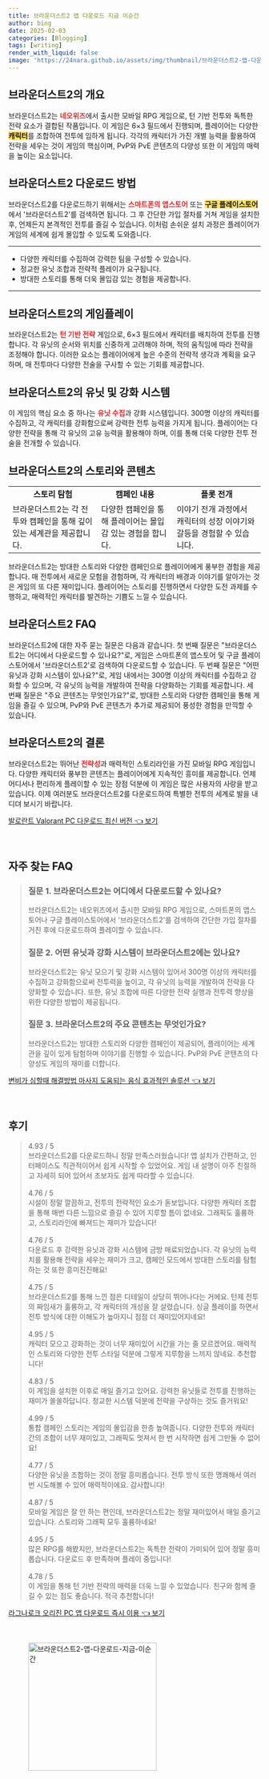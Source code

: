 ```yaml
---
title: 브라운더스트2 앱 다운로드 지금 이순간
author: bing
date: 2025-02-03
categories: [Blogging]
tags: [writing]
render_with_liquid: false
image: 'https://24nara.github.io/assets/img/thumbnail/브라운더스트2-앱-다운로드-지금-이순간.webp'
---
```



<h2 id='브라운더스트2_소개'>브라운더스트2의 개요</h2>

<p>브라운더스트2는 <b><span style="color: #ee2323;">네오위즈</span></b>에서 출시한 모바일 RPG 게임으로, 턴 기반 전투와 독특한 전략 요소가 결합된 작품입니다. 이 게임은 6×3 필드에서 진행되며, 플레이어는 다양한 <b><span style="background-color: #ffe066;">캐릭터</span></b>를 조합하여 전투에 임하게 됩니다. 각각의 캐릭터가 가진 개별 능력을 활용하여 전략을 세우는 것이 게임의 핵심이며, PvP와 PvE 콘텐츠의 다양성 또한 이 게임의 매력을 높이는 요소입니다.</p>

<h2 id='브라운더스트2_다운로드_방법'>브라운더스트2 다운로드 방법</h2>

<p>브라운더스트2를 다운로드하기 위해서는 <b><span style="color: #ee2323;">스마트폰의 앱스토어</span></b> 또는 <b><span style="background-color: #ffe066;">구글 플레이스토어</span></b>에서 '브라운더스트2'를 검색하면 됩니다. 그 후 간단한 가입 절차를 거쳐 게임을 설치한 후, 언제든지 본격적인 전투를 즐길 수 있습니다. 이처럼 손쉬운 설치 과정은 플레이어가 게임의 세계에 쉽게 몰입할 수 있도록 도와줍니다.</p>

<hr />

<ul>
    <li>다양한 캐릭터를 수집하여 강력한 팀을 구성할 수 있습니다.</li>
    <li>정교한 유닛 조합과 전략적 플레이가 요구됩니다.</li>
    <li>방대한 스토리를 통해 더욱 몰입감 있는 경험을 제공합니다.</li>
</ul>

<hr />

<h2 id='브라운더스트2_게임플레이'>브라운더스트2의 게임플레이</h2>

<p>브라운더스트2는 <b><span style="color: #ee2323;">턴 기반 전략</span></b> 게임으로, 6×3 필드에서 캐릭터를 배치하여 전투를 진행합니다. 각 유닛의 순서와 위치를 신중하게 고려해야 하며, 적의 움직임에 따라 전략을 조정해야 합니다. 이러한 요소는 플레이어에게 높은 수준의 전략적 생각과 계획을 요구하며, 매 전투마다 다양한 전술을 구사할 수 있는 기회를 제공합니다.</p>

<h2 id='브라운더스트2_캐릭터_시스템'>브라운더스트2의 유닛 및 강화 시스템</h2>

<p>이 게임의 핵심 요소 중 하나는 <b><span style="color: #ee2323;">유닛 수집</span></b>과 강화 시스템입니다. 300명 이상의 캐릭터를 수집하고, 각 캐릭터를 강화함으로써 강력한 전투 능력을 가지게 됩니다. 플레이어는 다양한 전략을 통해 각 유닛의 고유 능력을 활용해야 하며, 이를 통해 더욱 다양한 전투 전술을 전개할 수 있습니다.</p>

<h2 id='브라운더스트2_스토리_내용'>브라운더스트2의 스토리와 콘텐츠</h2>

<table>
    <tr>
        <td style="text-align: center; height: 17px;"><b>스토리 탐험</b></td>
        <td style="text-align: center; height: 17px;"><b>캠페인 내용</b></td>
        <td style="text-align: center; height: 17px;"><b>플롯 전개</b></td>
    </tr>
    <tr>
        <td>브라운더스트2는 각 전투와 캠페인을 통해 깊이 있는 세계관을 제공합니다.</td>
        <td>다양한 캠페인을 통해 플레이어는 몰입감 있는 경험을 합니다.</td>
        <td>이야기 전개 과정에서 캐릭터의 성장 이야기와 갈등을 경험할 수 있습니다.</td>
    </tr>
</table>

<p>브라운더스트2는 방대한 스토리와 다양한 캠페인으로 플레이어에게 풍부한 경험을 제공합니다. 매 전투에서 새로운 모험을 경험하며, 각 캐릭터의 배경과 이야기를 알아가는 것은 게임의 또 다른 재미입니다. 플레이어는 스토리를 진행하면서 다양한 도전 과제를 수행하고, 매력적인 캐릭터를 발견하는 기쁨도 느낄 수 있습니다.</p>

<h2 id='브라운더스트2_자주_묻는_질문'>브라운더스트2 FAQ</h2>

<p>브라운더스트2에 대한 자주 묻는 질문은 다음과 같습니다. 첫 번째 질문은 "브라운더스트2는 어디에서 다운로드할 수 있나요?"로, 게임은 스마트폰의 앱스토어 및 구글 플레이스토어에서 '브라운더스트2'로 검색하여 다운로드할 수 있습니다. 두 번째 질문은 "어떤 유닛과 강화 시스템이 있나요?"로, 게임 내에서는 300명 이상의 캐릭터를 수집하고 강화할 수 있으며, 각 유닛의 능력을 개발하여 전략을 다양화하는 기회를 제공합니다. 세 번째 질문은 "주요 콘텐츠는 무엇인가요?"로, 방대한 스토리와 다양한 캠페인을 통해 게임을 즐길 수 있으며, PvP와 PvE 콘텐츠가 추가로 제공되어 풍성한 경험을 만끽할 수 있습니다.</p>

<h2 id='브라운더스트2_결론'>브라운더스트2의 결론</h2>

<p>브라운더스트2는 뛰어난 <b><span style="color: #ee2323;">전략성</span></b>과 매력적인 스토리라인을 가진 모바일 RPG 게임입니다. 다양한 캐릭터와 풍부한 콘텐츠는 플레이어에게 지속적인 흥미를 제공합니다. 언제 어디서나 편리하게 플레이할 수 있는 장점 덕분에 이 게임은 많은 사용자의 사랑을 받고 있습니다. 이제 여러분도 브라운더스트2를 다운로드하여 특별한 전투의 세계로 발을 내디뎌 보시기 바랍니다.</p>


<p><a class="click-button" title="발로란트 Valorant PC 다운로드 최신 버전" href="https://24nara.github.io/posts/%EB%B0%9C%EB%A1%9C%EB%9E%80%ED%8A%B8-Valorant-PC-%EB%8B%A4%EC%9A%B4%EB%A1%9C%EB%93%9C-%EC%B5%9C%EC%8B%A0-%EB%B2%84%EC%A0%84/" rel="dofollow">발로란트 Valorant PC 다운로드 최신 버전 👈 보기</a></p><br>
<h2 id='자주_찾는_FAQ'>자주 찾는 FAQ</h2>
<div itemscope="" itemtype="https://schema.org/FAQPage"> 
<blockquote> 
<div itemscope="" itemprop="mainEntity" itemtype="https://schema.org/Question"> 
<h3 itemprop="name">질문 1. 브라운더스트2는 어디에서 다운로드할 수 있나요?</h3> 
<div itemscope="" itemprop="acceptedAnswer" itemtype="https://schema.org/Answer"> 
<span itemprop="text"> 
<p>브라운더스트2는 네오위즈에서 출시한 모바일 RPG 게임으로, 스마트폰의 앱스토어나 구글 플레이스토어에서 '브라운더스트2'를 검색하여 간단한 가입 절차를 거친 후에 다운로드하여 플레이할 수 있습니다.</p> 
</span> 
</div> 
</div> 

<div itemscope="" itemprop="mainEntity" itemtype="https://schema.org/Question"> 
<h3 itemprop="name">질문 2. 어떤 유닛과 강화 시스템이 브라운더스트2에는 있나요?</h3> 
<div itemscope="" itemprop="acceptedAnswer" itemtype="https://schema.org/Answer"> 
<span itemprop="text"> 
<p>브라운더스트2는 유닛 모으기 및 강화 시스템이 있어서 300명 이상의 캐릭터를 수집하고 강화함으로써 전투력을 높이고, 각 유닛의 능력을 개발하여 전략을 다양화할 수 있습니다. 또한, 유닛 조합에 따른 다양한 전략 실행과 전투력 향상을 위한 다양한 방법이 제공됩니다.</p> 
</span> 
</div> 
</div> 

<div itemscope="" itemprop="mainEntity" itemtype="https://schema.org/Question"> 
<h3 itemprop="name">질문 3. 브라운더스트2의 주요 콘텐츠는 무엇인가요?</h3> 
<div itemscope="" itemprop="acceptedAnswer" itemtype="https://schema.org/Answer"> 
<span itemprop="text"> 
<p>브라운더스트2는 방대한 스토리와 다양한 캠페인이 제공되어, 플레이어는 세계관을 깊이 있게 탐험하며 이야기를 진행할 수 있습니다. PvP와 PvE 콘텐츠의 다양성도 게임의 재미를 더합니다.</p> 
</span> 
</div> 
</div> 

</blockquote> 
</div>
<p><a class="click-button" title="변비가 심할때 해결방법 마사지 도움되는 음식 효과적인 솔루션" href="https://24nara.github.io/posts/%EB%B3%80%EB%B9%84%EA%B0%80-%EC%8B%AC%ED%95%A0%EB%95%8C-%ED%95%B4%EA%B2%B0%EB%B0%A9%EB%B2%95-%EB%A7%88%EC%82%AC%EC%A7%80-%EB%8F%84%EC%9B%80%EB%90%98%EB%8A%94-%EC%9D%8C%EC%8B%9D-%ED%9A%A8%EA%B3%BC%EC%A0%81%EC%9D%B8-%EC%86%94%EB%A3%A8%EC%85%98/" rel="dofollow">변비가 심할때 해결방법 마사지 도움되는 음식 효과적인 솔루션 👈 보기</a></p><br>
<h2 id='후기'>후기</h2>
<div itemscope itemtype="https://schema.org/Product">
  <blockquote>
  <div itemprop="review" itemscope itemtype="https://schema.org/Review">
      <div itemprop="reviewRating" itemscope itemtype="https://schema.org/Rating"> <span itemprop="ratingValue">4.93</span> / <span itemprop="bestRating">5</span> </div>
      <span itemprop="reviewBody">브라운더스트2를 다운로드하니 정말 만족스러웠습니다! 앱 설치가 간편하고, 인터페이스도 직관적이어서 쉽게 시작할 수 있었어요. 게임 내 설명이 아주 친절하고 자세히 되어 있어서 초보자도 쉽게 따라할 수 있습니다.</span>
  </div>
  <br>
  <div itemprop="review" itemscope itemtype="https://schema.org/Review">
      <div itemprop="reviewRating" itemscope itemtype="https://schema.org/Rating"> <span itemprop="ratingValue">4.76</span> / <span itemprop="bestRating">5</span> </div>
      <span itemprop="reviewBody">시설이 정말 깔끔하고, 전투의 전략적인 요소가 돋보입니다. 다양한 캐릭터 조합을 통해 매번 다른 느낌으로 즐길 수 있어 지루할 틈이 없네요. 그래픽도 훌륭하고, 스토리라인에 빠져드는 재미가 있습니다!</span>
  </div>
  <br>
  <div itemprop="review" itemscope itemtype="https://schema.org/Review">
      <div itemprop="reviewRating" itemscope itemtype="https://schema.org/Rating"> <span itemprop="ratingValue">4.76</span> / <span itemprop="bestRating">5</span> </div>
      <span itemprop="reviewBody">다운로드 후 강력한 유닛과 강화 시스템에 금방 매료되었습니다. 각 유닛의 능력치를 활용해 전략을 세우는 재미가 크고, 캠페인 모드에서 방대한 스토리를 탐험하는 것 또한 흥미진진해요!</span>
  </div>
  <br>
  <div itemprop="review" itemscope itemtype="https://schema.org/Review">
      <div itemprop="reviewRating" itemscope itemtype="https://schema.org/Rating"> <span itemprop="ratingValue">4.75</span> / <span itemprop="bestRating">5</span> </div>
      <span itemprop="reviewBody">브라운더스트2를 통해 느낀 점은 디테일이 상당히 뛰어나다는 거에요. 턴제 전투의 짜임새가 훌륭하고, 각 캐릭터의 개성을 잘 살렸습니다. 싱글 플레이를 하면서 전투 방식에 대한 이해도가 높아지니 점점 더 재미있어지네요!</span>
  </div>
  <br>
  <div itemprop="review" itemscope itemtype="https://schema.org/Review">
      <div itemprop="reviewRating" itemscope itemtype="schema.org/Rating"> <span itemprop="ratingValue">4.95</span> / <span itemprop="bestRating">5</span> </div>
      <span itemprop="reviewBody">캐릭터 모으고 강화하는 것이 너무 재미있어 시간을 가는 줄 모르겠어요. 매력적인 스토리와 다양한 전투 스타일 덕분에 그렇게 지루함을 느끼지 않네요. 추천합니다!</span>
  </div>
  <br>
  <div itemprop="review" itemscope itemtype="https://schema.org/Review">
      <div itemprop="reviewRating" itemscope itemtype="https://schema.org/Rating"> <span itemprop="ratingValue">4.83</span> / <span itemprop="bestRating">5</span> </div>
      <span itemprop="reviewBody">이 게임을 설치한 이후로 매일 즐기고 있어요. 강력한 유닛들로 전투를 진행하는 재미가 쏠쏠하답니다. 정교한 시스템 덕분에 전략을 구상하는 것도 즐거워요!</span>
  </div>
  <br>
  <div itemprop="review" itemscope itemtype="https://schema.org/Review">
      <div itemprop="reviewRating" itemscope itemtype="schema.org/Rating"> <span itemprop="ratingValue">4.99</span> / <span itemprop="bestRating">5</span> </div>
      <span itemprop="reviewBody">통합 캠페인 스토리는 게임의 몰입감을 한층 높여줍니다. 다양한 전투와 캐릭터간의 조합이 너무 재미있고, 그래픽도 멋져서 한 번 시작하면 쉽게 그만둘 수 없어요!</span>
  </div>
  <br>
  <div itemprop="review" itemscope itemtype="https://schema.org/Review">
      <div itemprop="reviewRating" itemscope itemtype="schema.org/Rating"> <span itemprop="ratingValue">4.77</span> / <span itemprop="bestRating">5</span> </div>
      <span itemprop="reviewBody">다양한 유닛을 조합하는 것이 정말 흥미롭습니다. 전투 방식 또한 명쾌해서 여러 번 시도해볼 수 있어 매력적이에요. 감사합니다!</span>
  </div>
  <br>
  <div itemprop="review" itemscope itemtype="https://schema.org/Review">
      <div itemprop="reviewRating" itemscope itemtype="schema.org/Rating"> <span itemprop="ratingValue">4.87</span> / <span itemprop="bestRating">5</span> </div>
      <span itemprop="reviewBody">모바일 게임은 잘 안 하는 편인데, 브라운더스트2는 정말 재미있어서 매일 즐기고 있습니다. 스토리와 그래픽 모두 훌륭하네요!</span>
  </div>
  <br>
  <div itemprop="review" itemscope itemtype="schema.org/Review">
      <div itemprop="reviewRating" itemscope itemtype="schema.org/Rating"> <span itemprop="ratingValue">4.95</span> / <span itemprop="bestRating">5</span> </div>
      <span itemprop="reviewBody">많은 RPG를 해봤지만, 브라운더스트2는 독특한 전략이 가미되어 있어 정말 흥미롭습니다. 다운로드 후 만족하며 플레이 중입니다!</span>
  </div>
  <br>
  <div itemprop="review" itemscope itemtype="https://schema.org/Review">
      <div itemprop="reviewRating" itemscope itemtype="https://schema.org/Rating"> <span itemprop="ratingValue">4.78</span> / <span itemprop="bestRating">5</span> </div>
      <span itemprop="reviewBody">이 게임을 통해 턴 기반 전략의 매력을 더욱 느낄 수 있었습니다. 친구와 함께 즐길 수 있는 점도 좋습니다. 적극 추천합니다!</span>
  </div>
  </blockquote>
</div>
<p><a class="click-button" title="라그나로크 오리진 PC 앱 다운로드 즉시 이용" href="https://24nara.github.io/posts/%EB%9D%BC%EA%B7%B8%EB%82%98%EB%A1%9C%ED%81%AC-%EC%98%A4%EB%A6%AC%EC%A7%84-PC-%EC%95%B1-%EB%8B%A4%EC%9A%B4%EB%A1%9C%EB%93%9C-%EC%A6%89%EC%8B%9C-%EC%9D%B4%EC%9A%A9/" rel="dofollow">라그나로크 오리진 PC 앱 다운로드 즉시 이용 👈 보기</a></p><br>
<figure class="image"><img src="https://24nara.github.io/assets/img/thumbnail/브라운더스트2-앱-다운로드-지금-이순간.webp" alt="브라운더스트2-앱-다운로드-지금-이순간" width="256" height="256"></figure>